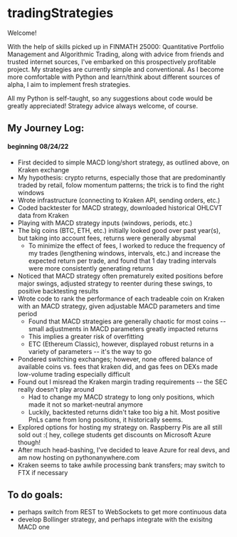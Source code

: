 # tradingStrategies

Welcome!

With the help of skills picked up in FINMATH 25000: Quantitative Portfolio Management and Algorithmic Trading, along with advice from friends and trusted internet sources, I've embarked on this prospectively profitable project. My strategies are currently simple and conventional. As I become more comfortable with Python and learn/think about different sources of alpha, I aim to implement fresh strategies.

All my Python is self-taught, so any suggestions about code would be greatly appreciated! Strategy advice always welcome, of course.

## My Journey Log:
#### beginning 08/24/22
- First decided to simple MACD long/short strategy, as outlined above, on Kraken exchange
- My hypothesis: crypto returns, especially those that are predominantly traded by retail, folow momentum patterns; the trick is to find the right windows
- Wrote infrastructure (connecting to Kraken API, sending orders, etc.)
- Coded backtester for MACD strategy, downloaded historical OHLCVT data from Kraken
- Playing with MACD strategy inputs (windows, periods, etc.)
- The big coins (BTC, ETH, etc.) initially looked good over past year(s), but taking into account fees, returns were generally abysmal
  - To minimize the effect of fees, I worked to reduce the frequency of my trades (lengthening windows, intervals, etc.) and increase the expected return per trade, and found that 1 day trading intervals were more consistently generating returns
- Noticed that MACD strategy often prematurely exited positions before major swings, adjusted strategy to reenter during these swings, to positive backtesting results
- Wrote code to rank the performance of each tradeable coin on Kraken with an MACD strategy, given adjustable MACD parameters and time period
  - Found that MACD strategies are generally chaotic for most coins -- small adjustments in MACD parameters greatly impacted returns 
  - This implies a greater risk of overfitting
  - ETC (Ethereum Classic), however, displayed robust returns in a variety of parameters -- it's the way to go
- Pondered switching exchanges; however, none offered balance of available coins vs. fees that kraken did, and gas fees on DEXs made low-volume trading especially difficult
- Found out I misread the Kraken margin trading requirements -- the SEC really doesn't play around
  - Had to change my MACD strategy to long only positions, which made it not so market-neutral anymore
  - Luckily, backtested returns didn't take too big a hit. Most positive PnLs came from long positions, it historically seems.
- Explored options for hosting my strategy on. Raspberry Pis are all still sold out :( hey, college students get discounts on Microsoft Azure though!
- After much head-bashing, I've decided to leave Azure for real devs, and am now hosting on pythonanywhere.com
- Kraken seems to take awhile processing bank transfers; may switch to FTX if necessary

## To do goals:
- perhaps switch from REST to WebSockets to get more continuous data
- develop Bollinger strategy, and perhaps integrate with the exisitng MACD one
